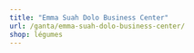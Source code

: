 ```yaml
---
title: "Emma Suah Dolo Business Center"
url: /ganta/emma-suah-dolo-business-center/
shop: légumes
---
```

